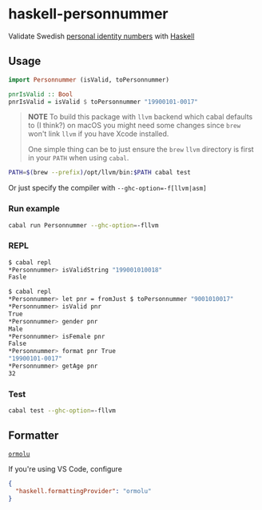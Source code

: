 # haskell-personnummer

Validate Swedish [personal identity
numbers](<https://en.wikipedia.org/wiki/Personal_identity_number_(Sweden)>) with
[Haskell](https://www.haskell.org/)

## Usage

```haskell
import Personnummer (isValid, toPersonnummer)

pnrIsValid :: Bool
pnrIsValid = isValid $ toPersonnummer "19900101-0017"
```

> **NOTE** To build this package with `llvm` backend which cabal defaults to
> (I think?) on macOS you might need some changes since `brew` won't link
> `llvm` if you have Xcode installed.
>
> One simple thing can be to just ensure the `brew` `llvm` directory is first
> in your `PATH` when using `cabal`.

```sh
PATH=$(brew --prefix)/opt/llvm/bin:$PATH cabal test
```

Or just specify the compiler with `--ghc-option=-f[llvm|asm]`

### Run example

```sh
cabal run Personnummer --ghc-option=-fllvm
```

### REPL

```sh
$ cabal repl
*Personnummer> isValidString "199001010018"
Fasle
```

```sh
$ cabal repl
*Personnummer> let pnr = fromJust $ toPersonnummer "9001010017"
*Personnummer> isValid pnr
True
*Personnummer> gender pnr
Male
*Personnummer> isFemale pnr
False
*Personnummer> format pnr True
"19900101-0017"
*Personnummer> getAge pnr
32
```

### Test

```sh
cabal test --ghc-option=-fllvm
```

## Formatter

[`ormolu`](https://github.com/tweag/ormolu)

If you're using VS Code, configure

```json
{
  "haskell.formattingProvider": "ormolu"
}
```
